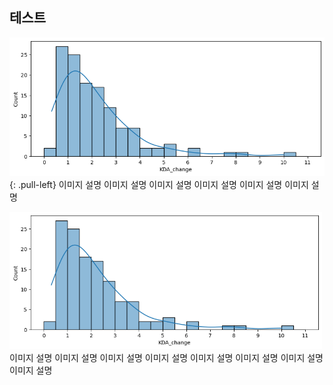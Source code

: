 ## 테스트

![](/img/KDA_change_histplot.png)
{: .pull-left}
이미지 설명
이미지 설명
이미지 설명
이미지 설명
이미지 설명
이미지 설명


<div class="test1">
<img src="/img/KDA_change_histplot.png" width="500px">
</img>
이미지 설명
이미지 설명
이미지 설명
이미지 설명
이미지 설명
이미지 설명
이미지 설명
이미지 설명
</div>
